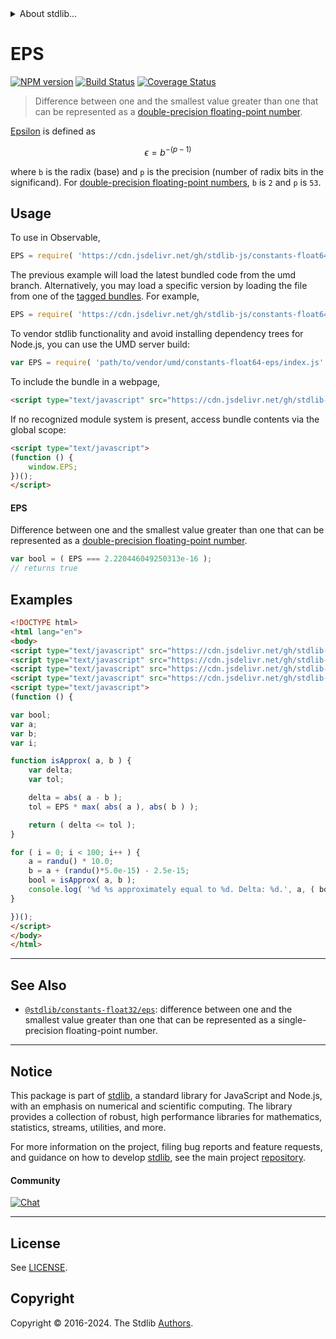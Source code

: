 <!--

@license Apache-2.0

Copyright (c) 2018 The Stdlib Authors.

Licensed under the Apache License, Version 2.0 (the "License");
you may not use this file except in compliance with the License.
You may obtain a copy of the License at

   http://www.apache.org/licenses/LICENSE-2.0

Unless required by applicable law or agreed to in writing, software
distributed under the License is distributed on an "AS IS" BASIS,
WITHOUT WARRANTIES OR CONDITIONS OF ANY KIND, either express or implied.
See the License for the specific language governing permissions and
limitations under the License.

-->


<details>
  <summary>
    About stdlib...
  </summary>
  <p>We believe in a future in which the web is a preferred environment for numerical computation. To help realize this future, we've built stdlib. stdlib is a standard library, with an emphasis on numerical and scientific computation, written in JavaScript (and C) for execution in browsers and in Node.js.</p>
  <p>The library is fully decomposable, being architected in such a way that you can swap out and mix and match APIs and functionality to cater to your exact preferences and use cases.</p>
  <p>When you use stdlib, you can be absolutely certain that you are using the most thorough, rigorous, well-written, studied, documented, tested, measured, and high-quality code out there.</p>
  <p>To join us in bringing numerical computing to the web, get started by checking us out on <a href="https://github.com/stdlib-js/stdlib">GitHub</a>, and please consider <a href="https://opencollective.com/stdlib">financially supporting stdlib</a>. We greatly appreciate your continued support!</p>
</details>

# EPS

[![NPM version][npm-image]][npm-url] [![Build Status][test-image]][test-url] [![Coverage Status][coverage-image]][coverage-url] <!-- [![dependencies][dependencies-image]][dependencies-url] -->

> Difference between one and the smallest value greater than one that can be represented as a [double-precision floating-point number][ieee754].

<section class="intro">

[Epsilon][machine-epsilon] is defined as

<!-- <equation class="equation" label="eq:epsilon_float64" align="center" raw="\epsilon = b^{-(p-1)}" alt="Epsilon for a double-precision floating-point number."> -->

```math
\epsilon = b^{-(p-1)}
```

<!-- <div class="equation" align="center" data-raw-text="\epsilon = b^{-(p-1)}" data-equation="eq:epsilon_float64">
    <img src="https://cdn.jsdelivr.net/gh/stdlib-js/stdlib@6e1cf583c4854b3d982f22f361f53a30c9f552dc/lib/node_modules/@stdlib/constants/float64/eps/docs/img/equation_epsilon_float64.svg" alt="Epsilon for a double-precision floating-point number.">
    <br>
</div> -->

<!-- </equation> -->

where `b` is the radix (base) and `p` is the precision (number of radix bits in the significand). For [double-precision floating-point numbers][ieee754], `b` is `2` and `p` is `53`.

</section>

<!-- /.intro -->



<section class="usage">

## Usage

To use in Observable,

```javascript
EPS = require( 'https://cdn.jsdelivr.net/gh/stdlib-js/constants-float64-eps@umd/browser.js' )
```
The previous example will load the latest bundled code from the umd branch. Alternatively, you may load a specific version by loading the file from one of the [tagged bundles](https://github.com/stdlib-js/constants-float64-eps/tags). For example,

```javascript
EPS = require( 'https://cdn.jsdelivr.net/gh/stdlib-js/constants-float64-eps@v0.2.2-umd/browser.js' )
```

To vendor stdlib functionality and avoid installing dependency trees for Node.js, you can use the UMD server build:

```javascript
var EPS = require( 'path/to/vendor/umd/constants-float64-eps/index.js' )
```

To include the bundle in a webpage,

```html
<script type="text/javascript" src="https://cdn.jsdelivr.net/gh/stdlib-js/constants-float64-eps@umd/browser.js"></script>
```

If no recognized module system is present, access bundle contents via the global scope:

```html
<script type="text/javascript">
(function () {
    window.EPS;
})();
</script>
```

#### EPS

Difference between one and the smallest value greater than one that can be represented as a [double-precision floating-point number][ieee754].

```javascript
var bool = ( EPS === 2.220446049250313e-16 );
// returns true
```

</section>

<!-- /.usage -->

<section class="examples">

## Examples

<!-- eslint no-undef: "error" -->

```html
<!DOCTYPE html>
<html lang="en">
<body>
<script type="text/javascript" src="https://cdn.jsdelivr.net/gh/stdlib-js/math-base-special-abs@umd/browser.js"></script>
<script type="text/javascript" src="https://cdn.jsdelivr.net/gh/stdlib-js/math-base-special-max@umd/browser.js"></script>
<script type="text/javascript" src="https://cdn.jsdelivr.net/gh/stdlib-js/random-base-randu@umd/browser.js"></script>
<script type="text/javascript" src="https://cdn.jsdelivr.net/gh/stdlib-js/constants-float64-eps@umd/browser.js"></script>
<script type="text/javascript">
(function () {

var bool;
var a;
var b;
var i;

function isApprox( a, b ) {
    var delta;
    var tol;

    delta = abs( a - b );
    tol = EPS * max( abs( a ), abs( b ) );

    return ( delta <= tol );
}

for ( i = 0; i < 100; i++ ) {
    a = randu() * 10.0;
    b = a + (randu()*5.0e-15) - 2.5e-15;
    bool = isApprox( a, b );
    console.log( '%d %s approximately equal to %d. Delta: %d.', a, ( bool ) ? 'is' : 'is not', b, abs( a - b ) );
}

})();
</script>
</body>
</html>
```

</section>

<!-- /.examples -->

<!-- C interface documentation. -->



<!-- Section for related `stdlib` packages. Do not manually edit this section, as it is automatically populated. -->

<section class="related">

* * *

## See Also

-   <span class="package-name">[`@stdlib/constants-float32/eps`][@stdlib/constants/float32/eps]</span><span class="delimiter">: </span><span class="description">difference between one and the smallest value greater than one that can be represented as a single-precision floating-point number.</span>

</section>

<!-- /.related -->

<!-- Section for all links. Make sure to keep an empty line after the `section` element and another before the `/section` close. -->


<section class="main-repo" >

* * *

## Notice

This package is part of [stdlib][stdlib], a standard library for JavaScript and Node.js, with an emphasis on numerical and scientific computing. The library provides a collection of robust, high performance libraries for mathematics, statistics, streams, utilities, and more.

For more information on the project, filing bug reports and feature requests, and guidance on how to develop [stdlib][stdlib], see the main project [repository][stdlib].

#### Community

[![Chat][chat-image]][chat-url]

---

## License

See [LICENSE][stdlib-license].


## Copyright

Copyright &copy; 2016-2024. The Stdlib [Authors][stdlib-authors].

</section>

<!-- /.stdlib -->

<!-- Section for all links. Make sure to keep an empty line after the `section` element and another before the `/section` close. -->

<section class="links">

[npm-image]: http://img.shields.io/npm/v/@stdlib/constants-float64-eps.svg
[npm-url]: https://npmjs.org/package/@stdlib/constants-float64-eps

[test-image]: https://github.com/stdlib-js/constants-float64-eps/actions/workflows/test.yml/badge.svg?branch=v0.2.2
[test-url]: https://github.com/stdlib-js/constants-float64-eps/actions/workflows/test.yml?query=branch:v0.2.2

[coverage-image]: https://img.shields.io/codecov/c/github/stdlib-js/constants-float64-eps/main.svg
[coverage-url]: https://codecov.io/github/stdlib-js/constants-float64-eps?branch=main

<!--

[dependencies-image]: https://img.shields.io/david/stdlib-js/constants-float64-eps.svg
[dependencies-url]: https://david-dm.org/stdlib-js/constants-float64-eps/main

-->

[chat-image]: https://img.shields.io/gitter/room/stdlib-js/stdlib.svg
[chat-url]: https://app.gitter.im/#/room/#stdlib-js_stdlib:gitter.im

[stdlib]: https://github.com/stdlib-js/stdlib

[stdlib-authors]: https://github.com/stdlib-js/stdlib/graphs/contributors

[umd]: https://github.com/umdjs/umd
[es-module]: https://developer.mozilla.org/en-US/docs/Web/JavaScript/Guide/Modules

[deno-url]: https://github.com/stdlib-js/constants-float64-eps/tree/deno
[deno-readme]: https://github.com/stdlib-js/constants-float64-eps/blob/deno/README.md
[umd-url]: https://github.com/stdlib-js/constants-float64-eps/tree/umd
[umd-readme]: https://github.com/stdlib-js/constants-float64-eps/blob/umd/README.md
[esm-url]: https://github.com/stdlib-js/constants-float64-eps/tree/esm
[esm-readme]: https://github.com/stdlib-js/constants-float64-eps/blob/esm/README.md
[branches-url]: https://github.com/stdlib-js/constants-float64-eps/blob/main/branches.md

[stdlib-license]: https://raw.githubusercontent.com/stdlib-js/constants-float64-eps/main/LICENSE

[ieee754]: https://en.wikipedia.org/wiki/IEEE_754-1985

[machine-epsilon]: https://en.wikipedia.org/wiki/Machine_epsilon

<!-- <related-links> -->

[@stdlib/constants/float32/eps]: https://github.com/stdlib-js/constants-float32-eps/tree/umd

<!-- </related-links> -->

</section>

<!-- /.links -->
